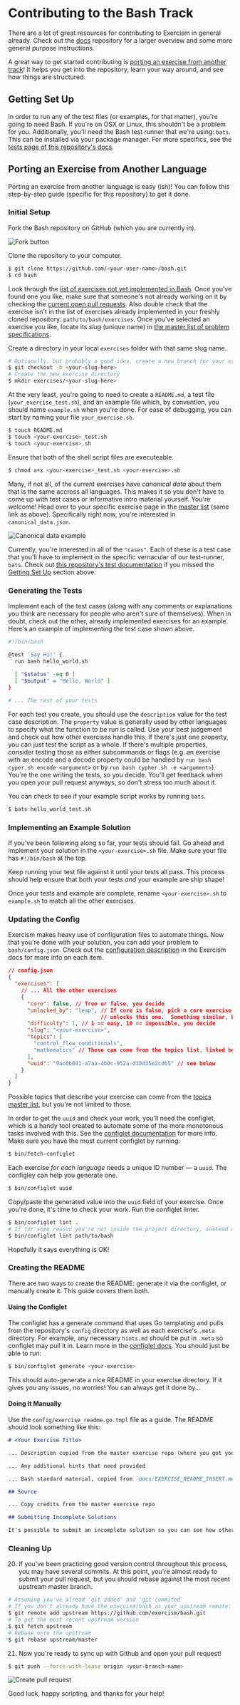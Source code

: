 # Contributing to the Bash Track

There are a lot of great resources for contributing to Exercism in general already.  Check out the [docs](https://github.com/exercism/docs) repository for a larger overview and some more general purpose instructions.

A great way to get started contributing is [porting an exercise from another track](#porting-an-exercise-from-another-language)!  It helps you get into the repository, learn your way around, and see how things are structured.

## Getting Set Up

In order to run any of the test files (or examples, for that matter), you're going to need Bash.  If you're on OSX or Linux, this shouldn't be a problem for you.  Additionally, you'll need the Bash test runner that we're using: `bats`.  This can be installed via your package manager.  For more specifics, see the [tests page of this repository's docs](https://github.com/exercism/bash/blob/master/docs/TESTS.md).

## Porting an Exercise from Another Language

Porting an exercise from another language is easy (ish)!  You can follow this step-by-step guide (specific for this repository) to get it done.

### Initial Setup

Fork the Bash repository on GitHub (which you are currently in).

![Fork button](img/fork-repository.png)

Clone the repository to your computer.

```bash
$ git clone https://github.com/<your-user-name>/bash.git
$ cd bash
```

Look through the [list of exercises not yet implemented in Bash](http://exercism.io/languages/bash/todo).  Once you've found one you like, make sure that someone's not already working on it by checking the [current open pull requests](https://github.com/exercism/bash/pulls).  Also double check that the exercise isn't in the list of exercises already implemented in your freshly cloned repository: `path/to/bash/exercises`.  Once you've selected an exercise you like, locate its *slug* (unique name) in [the master list of problem specifications](https://github.com/exercism/problem-specifications/tree/master/exercises).

Create a directory in your local `exercises` folder with that same slug name.

```bash
# Optionally, but probably a good idea, create a new branch for your exercise
$ git checkout -b <your-slug-here>
# Create the new exercise directory
$ mkdir exercises/<your-slug-here>
```

At the very least, you're going to need to create a `README.md`, a test file (`your_exercise_test.sh`), and an example file which, by convention, you should name `example.sh` when you're done.  For ease of debugging, you can start by naming your file `your_exercise.sh`.

```bash
$ touch README.md
$ touch <your-exercise>_test.sh
$ touch <your-exercise>.sh
```

Ensure that both of the shell script files are executeable.

```bash
$ chmod a+x <your-exercise>_test.sh <your-exercise>.sh
```

Many, if not all, of the current exercises have *canonical data* about them that is the same accross all languages.  This makes it so you don't have to come up with test cases or informative intro material yourself.  You're welcome!  Head over to your specific exercise page in the [master list](https://github.com/exercism/problem-specifications/tree/master/exercises) (same link as above).  Specifically right now, you're interested in `canonical_data.json`.

![Canonical data example](img/canonical-data-example.png)

Currently, you're interested in all of the `"cases"`.  Each of these is a test case that you'll have to implement in the specific vernacular of our test-runner, `bats`.  Check out [this repository's test documentation](https://github.com/exercism/bash/blob/master/docs/TESTS.md) if you missed the [Getting Set Up](#getting-set-up) section above.

### Generating the Tests

Implement each of the test cases (along with any comments or explanations you think are necessary for people who aren't sure of themselves).  When in doubt, check out the other, already implemented exercises for an example.  Here's an example of implementing the test case shown above.

```bash
#!/bin/bash

@test 'Say Hi!' {
  run bash hello_world.sh
  
  [ "$status" -eq 0 ]
  [ "$output" = "Hello, World" ]
}

# ... The rest of your tests
```

For each test you create, you should use the `description` value for the test case description.  The `property` value is generally used by other languages to specify what the function to be run is called.  Use your best judgement and check out how other exercises handle this.  If there's just one property, you can just test the script as a whole.  If there's multiple properties, consider testing those as either subcommands or flags (e.g. an exercise with an encode and a decode property could be handled by `run bash cyper.sh encode <argument>` or by `run bash cypher.sh -e <argument>`).  You're the one writing the tests, so you decide.  You'll get feedback when you open your pull request anyways, so don't stress too much about it.

You can check to see if your example script works by running `bats`.

```bash
$ bats hello_world_test.sh
```

### Implementing an Example Solution

If you've been following along so far, your tests should fail.  Go ahead and implement your solution in the `<your-exercise>.sh` file.  Make sure your file has `#!/bin/bash` at the top.

Keep running your test file against it until your tests all pass.  This process should help ensure that both your tests *and* your example are ship shape!

Once your tests and example are complete, rename `<your-exercise>.sh` to `example.sh` to match all the other exercises.

### Updating the Config

Exercism makes heavy use of configuration files to automate things.  Now that you're done with your solution, you can add your problem to `bash/config.json`.  Check out the [configuration description](https://github.com/exercism/docs/blob/master/language-tracks/configuration/exercises.md) in the Exercism docs for more info on each item.

```json
// config.json
{
  "exercises": [
    // ... All the other exercises
  	{
      "core": false, // True or false, you decide
      "unlocked_by": "leap", // If core is false, pick a core exercise that
      						 // unlocks this one.  Something similar, but easier
      "difficulty": 1, // 1 == easy, 10 == impossible, you decide
      "slug": "<your-exercise>",
      "topics": [
        "control_flow_conditionals",
        "mathematics" // These can come from the topics list, linked below
      ],
      "uuid": "9ac0b041-a7aa-4b0c-952a-d38d35e2cd65" // see below
	}
  ]
}
```

Possible topics that describe your exercise can come from the [topics master list](https://github.com/exercism/problem-specifications/blob/master/TOPICS.txt), but you're not limited to those.

In order to get the `uuid` and check your work, you'll need the configlet, which is a handy tool created to automate some of the more monotonous tasks involved with this.  See the [configlet documentation](https://github.com/exercism/configlet) for more info.  Make sure you have the most current configlet by running:

```bash
$ bin/fetch-configlet
```

Each exercise *for each language* needs a unique ID number — a `uuid`.  The configley can help you generate one.

```bash
$ bin/configlet uuid
```

Copy/paste the generated value into the `uuid` field of your exercise.  Once you're done, it's time to check your work.  Run the configlet linter.

```bash
$ bin/configlet lint .
# If for some reason you're not inside the project directory, instead use
$ bin/configlet lint path/to/bash
```

Hopefully it says everything is OK!

### Creating the README

There are two ways to create the README: generate it via the configlet, or manually create it.  This guide covers them both.

#### Using the Configlet

The configlet has a generate command that uses Go templating and pulls from the repository's `config` directory as well as each exercise's `.meta` directory. For example, any necessary `hints.md` should be put in `.meta` so configlet may pull it in. Learn more in the [configlet docs](https://github.com/exercism/configlet).  You should just be able to run:

```bash
$ bin/configlet generate <your-exercise>
```

This should auto-generate a nice README in your exercise directory.  If it gives you any issues, no worries!  You can always get it done by...

#### Doing It Manually

Use the `config/exercise_readme.go.tmpl` file as a guide.  The README should look something like this:

```markdown
# <Your Exercise Title>

... Description copied from the master exercise repo (where you got your tests)

... Any additional hints that need provided

... Bash standard material, copied from `docs/EXERCISE_README_INSERT.md`

## Source

... Copy credits from the master exercise repo

## Submitting Incomplete Solutions

It's possible to submit an incomplete solution so you can see how others have completed the exercise.
```

### Cleaning Up

20. If you've been practicing good version control throughout this process, you may have several commits.  At this point, you're almost ready to submit your pull request, but you should rebase against the most recent upstream master branch.

```bash
# Assuming you've alread 'git added' and 'git commited'
# If you don't already have the exercism/bash as your upstream remote:
$ git remote add upstream https://github.com/exercism/bash.git
# To get the most recent upstream version
$ git fetch upstream
# Rebase onto the upstream
$ git rebase upstream/master
```

21. Now you're ready to sync up with Github and open your pull request!

```bash
$ git push --force-with-lease origin <your-branch-name>
```

![Create pull request](img/create-pr.png)

Good luck, happy scripting, and thanks for your help!
